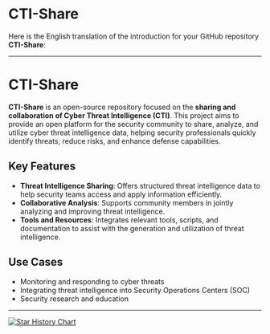 # CTI-Share

Here is the English translation of the introduction for your GitHub repository **CTI-Share**:

---

# CTI-Share

**CTI-Share** is an open-source repository focused on the **sharing and collaboration of Cyber Threat Intelligence (CTI)**. This project aims to provide an open platform for the security community to share, analyze, and utilize cyber threat intelligence data, helping security professionals quickly identify threats, reduce risks, and enhance defense capabilities.

## Key Features

- **Threat Intelligence Sharing**: Offers structured threat intelligence data to help security teams access and apply information efficiently.  
- **Collaborative Analysis**: Supports community members in jointly analyzing and improving threat intelligence.  
- **Tools and Resources**: Integrates relevant tools, scripts, and documentation to assist with the generation and utilization of threat intelligence.  

## Use Cases

- Monitoring and responding to cyber threats  
- Integrating threat intelligence into Security Operations Centers (SOC)  
- Security research and education  



---

[![Star History Chart](https://api.star-history.com/svg?repos=CTI-Share/CTI-Share&type=Date)](https://www.star-history.com/#CTI-Share/CTI-Share&Date)
